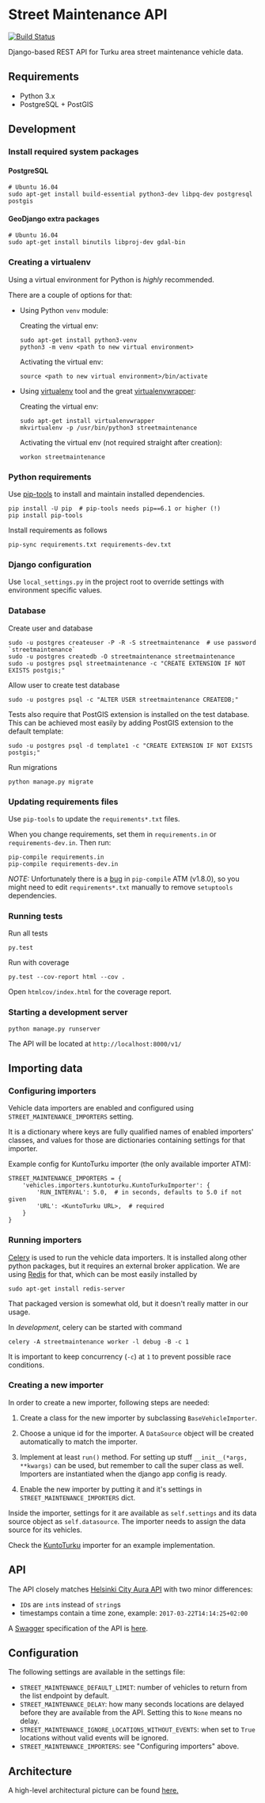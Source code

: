 # Street Maintenance API
[![Build Status](https://travis-ci.org/City-of-Turku/street-maintenance-api.svg?branch=master)](https://travis-ci.org/City-of-Turku/street-maintenance-api)

Django-based REST API for Turku area street maintenance vehicle data.

## Requirements

* Python 3.x
* PostgreSQL + PostGIS

## Development

### Install required system packages

#### PostgreSQL

    # Ubuntu 16.04
    sudo apt-get install build-essential python3-dev libpq-dev postgresql postgis
    
#### GeoDjango extra packages

    # Ubuntu 16.04
    sudo apt-get install binutils libproj-dev gdal-bin

### Creating a virtualenv

Using a virtual environment for Python is *highly* recommended.

There are a couple of options for that:

- Using Python `venv` module:

  Creating the virtual env:
     
      sudo apt-get install python3-venv
      python3 -m venv <path to new virtual environment>

  Activating the virtual env:

      source <path to new virtual environment>/bin/activate
 
- Using [virtualenv](https://virtualenv.pypa.io/en/stable/) tool and the great [virtualenvwrapper](https://virtualenvwrapper.readthedocs.io/en/latest/):

  Creating the virtual env:

      sudo apt-get install virtualenvwrapper
      mkvirtualenv -p /usr/bin/python3 streetmaintenance

  Activating the virtual env (not required straight after creation):

      workon streetmaintenance

### Python requirements

Use [pip-tools](https://github.com/jazzband/pip-tools) to install and maintain installed dependencies.

    pip install -U pip  # pip-tools needs pip==6.1 or higher (!)
    pip install pip-tools

Install requirements as follows

    pip-sync requirements.txt requirements-dev.txt

### Django configuration

Use `local_settings.py` in the project root to override settings with environment specific values.

### Database

Create user and database

    sudo -u postgres createuser -P -R -S streetmaintenance  # use password `streetmaintenance`
    sudo -u postgres createdb -O streetmaintenance streetmaintenance
    sudo -u postgres psql streetmaintenance -c "CREATE EXTENSION IF NOT EXISTS postgis;"

Allow user to create test database

    sudo -u postgres psql -c "ALTER USER streetmaintenance CREATEDB;"

Tests also require that PostGIS extension is installed on the test database. This can be achieved most easily by adding PostGIS extension to the default template: 

    sudo -u postgres psql -d template1 -c "CREATE EXTENSION IF NOT EXISTS postgis;"

Run migrations

    python manage.py migrate

### Updating requirements files

Use `pip-tools` to update the `requirements*.txt` files.

When you change requirements, set them in `requirements.in` or `requirements-dev.in`. Then run:

    pip-compile requirements.in
    pip-compile requirements-dev.in

*NOTE:* Unfortunately there is a [bug](https://github.com/jazzband/pip-tools/issues/445) in `pip-compile` ATM (v1.8.0), so you might need to edit `requirements*.txt` manually to remove `setuptools` dependencies.

### Running tests

Run all tests

    py.test
    
Run with coverage

    py.test --cov-report html --cov .
    
Open `htmlcov/index.html` for the coverage report.

### Starting a development server

    python manage.py runserver

The API will be located at `http://localhost:8000/v1/`

## Importing data

### Configuring importers

Vehicle data importers are enabled and configured using `STREET_MAINTENANCE_IMPORTERS` setting.

It is a dictionary where keys are fully qualified names of enabled importers' classes, and values for those are dictionaries containing settings for that importer.

Example config for KuntoTurku importer (the only available importer ATM):

```
STREET_MAINTENANCE_IMPORTERS = {
    'vehicles.importers.kuntoturku.KuntoTurkuImporter': {
        'RUN_INTERVAL': 5.0,  # in seconds, defaults to 5.0 if not given
        'URL': <KuntoTurku URL>,  # required
    }
}
```

### Running importers

[Celery](http://www.celeryproject.org/) is used to run the vehicle data importers. It is installed along other python packages, but it requires an external broker application. We are using [Redis](https://redis.io/) for that, which can be most easily installed by 

```
sudo apt-get install redis-server
```

That packaged version is somewhat old, but it doesn't really matter in our usage.

In *development*, celery can be started with command

```
celery -A streetmaintenance worker -l debug -B -c 1
```

It is important to keep concurrency (`-c`) at `1` to prevent possible race conditions.

### Creating a new importer

In order to create a new importer, following steps are needed:

1) Create a class for the new importer by subclassing `BaseVehicleImporter`.

2) Choose a unique id for the importer. A `DataSource` object will be created automatically to match the importer.

3) Implement at least `run()` method. For setting up stuff `__init__(*args, **kwargs)` can be used, but remember to call the super class as well. Importers are instantiated when the django app config is ready.

4) Enable the new importer by putting it and it's settings in `STREET_MAINTENANCE_IMPORTERS` dict.

Inside the importer, settings for it are available as `self.settings` and its data source object as `self.datasource`. The importer needs to assign the data source for its vehicles.

Check the [KuntoTurku](vehicles/importers/kuntoturku.py) importer for an example implementation.

## API

The API closely matches [Helsinki City Aura API](https://github.com/City-of-Helsinki/aura/wiki/API) with two minor differences:
  * `ID`s are `int`s instead of `string`s
  * timestamps contain a time zone, example: `2017-03-22T14:14:25+02:00`

A [Swagger](https://swagger.io/) specification of the API is [here](swagger.yaml).

## Configuration

The following settings are available in the settings file:
  * `STREET_MAINTENANCE_DEFAULT_LIMIT`: number of vehicles to return from the list endpoint by default.
  * `STREET_MAINTENANCE_DELAY`: how many seconds locations are delayed before they are available from the API. Setting this to `None` means no delay.
  * `STREET_MAINTENANCE_IGNORE_LOCATIONS_WITHOUT_EVENTS`: when set to `True` locations without valid events will be ignored.
  * `STREET_MAINTENANCE_IMPORTERS`: see "Configuring importers" above.

## Architecture

A high-level architectural picture can be found [here.](architecture.png)
